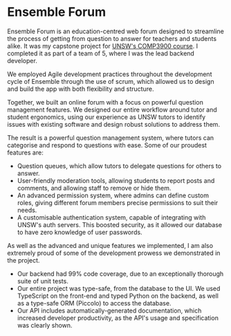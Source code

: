 # Ensemble Forum

Ensemble Forum is an education-centred web forum designed to streamline the
process of getting from question to answer for teachers and students alike. It
was my capstone project for [UNSW's COMP3900 course](https://www.handbook.unsw.edu.au/undergraduate/courses/2022/COMP3900/?year=2022).
I completed it as part of a team of 5, where I was the lead backend developer.

We employed Agile development practices throughout the development cycle of
Ensemble through the use of scrum, which allowed us to design and build the app
with both flexibility and structure.

Together, we built an online forum with a focus on powerful question management
features. We designed our entire workflow around tutor and student ergonomics,
using our experience as UNSW tutors to identify issues with existing software
and design robust solutions to address them.

The result is a powerful question management system, where tutors can
categorise and respond to questions with ease. Some of our proudest features
are:

* Question queues, which allow tutors to delegate questions for others to
answer.
* User-friendly moderation tools, allowing students to report posts and
comments, and allowing staff to remove or hide them.
* An advanced permission system, where admins can define custom roles, giving
different forum members precise permissions to suit their needs.
* A customisable authentication system, capable of integrating with UNSW's
auth servers. This boosted security, as it allowed our database to have zero
knowledge of user passwords.

As well as the advanced and unique features we implemented, I am also extremely
proud of some of the development prowess we demonstrated in the project.

* Our backend had 99% code coverage, due to an exceptionally thorough suite of
unit tests.
* Our entire project was type-safe, from the database to the UI. We used
TypeScript on the front-end and typed Python on the backend, as well as a
type-safe ORM (Piccolo) to access the database.
* Our API includes automatically-generated documentation, which increased
developer productivity, as the API's usage and specification was clearly
shown.
